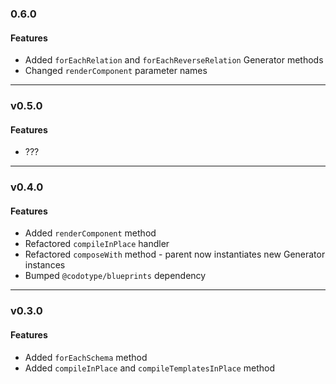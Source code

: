 ### 0.6.0

#### Features
* Added `forEachRelation` and `forEachReverseRelation` Generator methods
* Changed `renderComponent` parameter names

---

### v0.5.0

#### Features
* ???

---

### v0.4.0

#### Features
* Added `renderComponent` method
* Refactored `compileInPlace` handler
* Refactored `composeWith` method - parent now instantiates new Generator instances
* Bumped `@codotype/blueprints` dependency

---

### v0.3.0

#### Features
* Added `forEachSchema` method
* Added `compileInPlace` and `compileTemplatesInPlace` method
